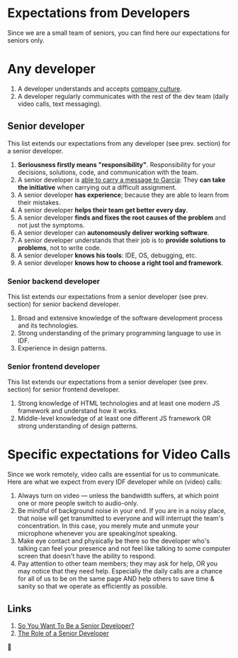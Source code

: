 Expectations from Developers
============================

Since we are a small team of seniors, you can find here our expectations for seniors only.


# Any developer
 1. A developer understands and accepts [company culture](/company/README.md).
 1. A developer regularly communicates with the rest of the dev team (daily video calls, text messaging).


## Senior developer
 This list extends our expectations from any developer (see prev. section) for a senior developer.

 1. **Seriousness firstly means "responsibility"**. Responsibility for your decisions, solutions, code, 
 and communication with the team.
 1. A senior developer is [able to carry a message to Garcia](https://www.ucg.org/beyond-today/the-lesson-of-a-message-to-garcia): 
 They **can take the initiative** when carrying out a difficult assignment.
 1. A senior developer **has experience**; because they are able to learn from their mistakes.
 1. A senior developer **helps their team get better every day**.
 1. A senior developer **finds and fixes the root causes of the problem** and not just the symptoms.
 1. A senior developer can **autonomously deliver working software**.
 1. A senior developer understands that their job is to **provide solutions to problems**, not to write code.
 1. A senior developer **knows his tools**: IDE, OS, debugging, etc.
 1. A senior developer **knows how to choose a right tool and framework**.


### Senior backend developer
 This list extends our expectations from a senior developer (see prev. section) for senior backend developer.

 1. Broad and extensive knowledge of the software development process and its technologies.
 1. Strong understanding of the primary programming language to use in IDF.
 1. Experience in design patterns.


### Senior frontend developer
 This list extends our expectations from a senior developer (see prev. section) for senior frontend developer.

 1. Strong knowledge of HTML technologies and at least one modern JS framework and understand how it works.
 1. Middle-level knowledge of at least one different JS framework OR strong understanding of design patterns.

# Specific expectations for Video Calls

 Since we work remotely, video calls are essential for us to communicate. 
 Here are what we expect from every IDF developer while on (video) calls:

 1. Always turn on video — unless the bandwidth suffers, at which point one or more people switch to audio-only.
 1. Be mindful of background noise in your end. If you are in a noisy place, that noise will get transmitted to everyone 
 and will interrupt the team's concentration. In this case, you merely mute and unmute your microphone 
 whenever you are speaking/not speaking.
 1. Make eye contact and physically be there so the developer who's talking can feel your presence 
 and not feel like talking to some computer screen that doesn't have the ability to respond.
 1. Pay attention to other team members; they may ask for help, OR you may notice that they need help. 
 Especially the daily calls are a chance for all of us to be on the same page AND 
 help others to save time & sanity so that we operate as efficiently as possible.



## Links
 1. [So You Want To Be a Senior Developer?](https://css-tricks.com/want-senior-developer/)
 1. [The Role of a Senior Developer](http://mattbriggs.net/blog/2015/06/01/the-role-of-a-senior-developer/)


🦄
